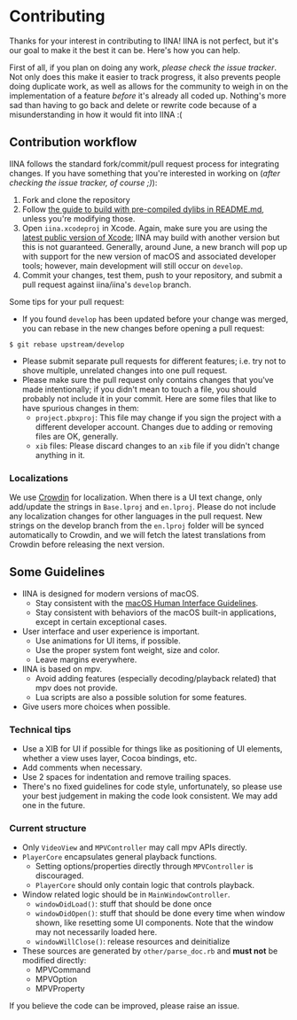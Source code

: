 # Contributing

Thanks for your interest in contributing to IINA! IINA is not perfect, but it's our goal to make it the best it can be. Here's how you can help.

First of all, if you plan on doing any work, *please check the issue tracker*. Not only does this make it easier to track progress, it also prevents people doing duplicate work, as well as allows for the community to weigh in on the implementation of a feature *before* it's already all coded up. Nothing's more sad than having to go back and delete or rewrite code because of a misunderstanding in how it would fit into IINA :(

## Contribution workflow

IINA follows the standard fork/commit/pull request process for integrating changes. If you have something that you're interested in working on (*after checking the issue tracker, of course ;)*):

1. Fork and clone the repository
2. Follow [the guide to build with pre-compiled dylibs in README.md](README.md#using-the-pre-compiled-libraries), unless you're modifying those.
3. Open `iina.xcodeproj` in Xcode. Again, make sure you are using the [latest public version of Xcode](https://itunes.apple.com/us/app/xcode/id497799835); IINA may build with another version but this is not guaranteed. Generally, around June, a new branch will pop up with support for the new version of macOS and associated developer tools; however, main development will still occur on `develop`.
4. Commit your changes, test them, push to your repository, and submit a pull request against iina/iina's `develop` branch.

Some tips for your pull request:

* If you found `develop` has been updated before your change was merged, you can rebase in the new changes before opening a pull request:

```console
$ git rebase upstream/develop
```
* Please submit separate pull requests for different features; i.e. try not to shove multiple, unrelated changes into one pull request.
* Please make sure the pull request only contains changes that you've made intentionally; if you didn't mean to touch a file, you should probably not include it in your commit. Here are some files that like to have spurious changes in them:
  - `project.pbxproj`: This file may change if you sign the project with a different developer account. Changes due to adding or removing files are OK, generally.
  - `xib` files: Please discard changes to an `xib` file if you didn't change anything in it.

### Localizations

We use [Crowdin](https://crowdin.com/project/iina) for localization.
When there is a UI text change, only add/update the strings in `Base.lproj` and `en.lproj`.
Please do not include any localization changes for other languages in the pull request.
New strings on the develop branch from the `en.lproj` folder will be synced automatically to Crowdin, and we will fetch the latest translations from Crowdin before
releasing the next version.

## Some Guidelines

* IINA is designed for modern versions of macOS.
  - Stay consistent with the [macOS Human Interface Guidelines](https://developer.apple.com/design/human-interface-guidelines/macos/).
  - Stay consistent with behaviors of the macOS built-in applications, except in certain exceptional cases.
* User interface and user experience is important.
  - Use animations for UI items, if possible.
  - Use the proper system font weight, size and color.
  - Leave margins everywhere.
* IINA is based on mpv.
  - Avoid adding features (especially decoding/playback related) that mpv does not provide.
  - Lua scripts are also a possible solution for some features.
* Give users more choices when possible.

### Technical tips

* Use a XIB for UI if possible for things like as positioning of UI elements, whether a view uses layer, Cocoa bindings, etc.
* Add comments when necessary.
* Use 2 spaces for indentation and remove trailing spaces.
* There's no fixed guidelines for code style, unfortunately, so please use your best judgement in making the code look consistent. We may add one in the future.

### Current structure

* Only `VideoView` and `MPVController` may call mpv APIs directly.
* `PlayerCore` encapsulates general playback functions.
  - Setting options/properties directly through `MPVController` is discouraged.
  - `PlayerCore` should only contain logic that controls playback.
* Window related logic should be in `MainWindowController`.
  - `windowDidLoad()`: stuff that should be done once
  - `windowDidOpen()`: stuff that should be done every time when window shown, like resetting some UI components. Note that the window may not necessarily loaded here.
  - `windowWillClose()`: release resources and deinitialize
* These sources are generated by `other/parse_doc.rb` and **must not** be modified directly:
  - MPVCommand
  - MPVOption
  - MPVProperty

If you believe the code can be improved, please raise an issue.
